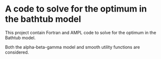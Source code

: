 # A code to solve for the optimum in the bathtub model

This project contain Fortran and AMPL code
to solve for the optimum in the Bathtub model.

Both the alpha-beta-gamma model and smooth utility
functions are considered.

